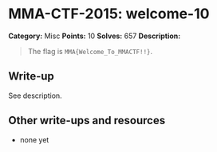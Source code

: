 # MMA-CTF-2015: welcome-10

**Category:** Misc
**Points:** 10
**Solves:** 657
**Description:**

> The flag is `MMA{Welcome_To_MMACTF!!}`.
> 

## Write-up

See description.

## Other write-ups and resources

* none yet
